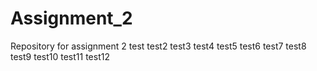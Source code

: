 # Assignment_2
Repository for assignment 2
test
test2
test3
test4
test5
test6
test7
test8
test9
test10
test11
test12
